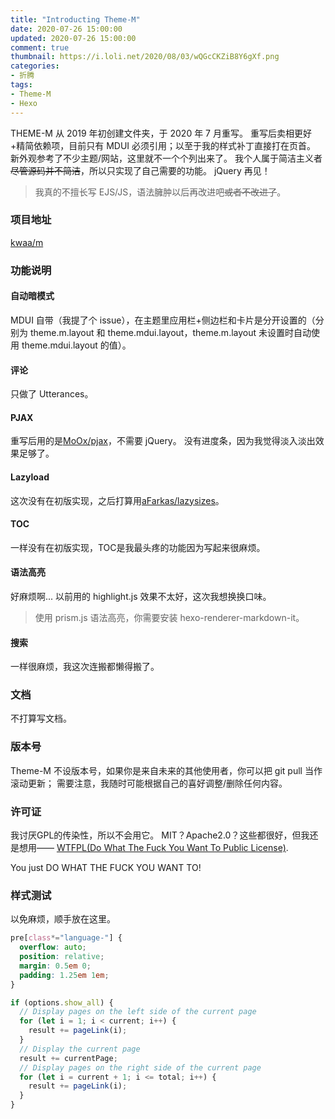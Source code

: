 ```yaml
---
title: "Introducting Theme-M"
date: 2020-07-26 15:00:00
updated: 2020-07-26 15:00:00
comment: true
thumbnail: https://i.loli.net/2020/08/03/wQGcCKZiB8Y6gXf.png
categories:
- 折腾
tags:
- Theme-M
- Hexo
---
```


THEME-M 从 2019 年初创建文件夹，于 2020 年 7 月重写。
重写后卖相更好+精简依赖项，目前只有 MDUI 必须引用；以至于我的样式补丁直接打在页首。
新外观参考了不少主题/网站，这里就不一个个列出来了。
我个人属于简洁主义者~~尽管源码并不简洁~~，所以只实现了自己需要的功能。
jQuery 再见！

> 我真的不擅长写 EJS/JS，语法臃肿以后再改进吧~~或者不改进了~~。

### 项目地址

[kwaa/m](https://github.com/kwaa/m)

### 功能说明

#### 自动暗模式

MDUI 自带（我提了个 issue），在主题里应用栏+侧边栏和卡片是分开设置的（分别为 theme.m.layout 和 theme.mdui.layout，theme.m.layout 未设置时自动使用 theme.mdui.layout 的值）。

#### 评论

只做了 Utterances。

#### PJAX

重写后用的是[MoOx/pjax](https://github.com/MoOx/pjax)，不需要 jQuery。
没有进度条，因为我觉得淡入淡出效果足够了。

#### Lazyload

这次没有在初版实现，之后打算用[aFarkas/lazysizes](https://github.com/aFarkas/lazysizes)。

#### TOC

一样没有在初版实现，TOC是我最头疼的功能因为写起来很麻烦。

#### 语法高亮

好麻烦啊... 以前用的 highlight.js 效果不太好，这次我想换换口味。

> 使用 prism.js 语法高亮，你需要安装 hexo-renderer-markdown-it。

#### 搜索

一样很麻烦，我这次连搬都懒得搬了。

### 文档

不打算写文档。

### 版本号

Theme-M 不设版本号，如果你是来自未来的其他使用者，你可以把 git pull 当作滚动更新；
需要注意，我随时可能根据自己的喜好调整/删除任何内容。

### 许可证

我讨厌GPL的传染性，所以不会用它。
MIT？Apache2.0？这些都很好，但我还是想用——
[WTFPL(Do What The Fuck You Want To Public License)](http://wtfpl.net).

You just DO WHAT THE FUCK YOU WANT TO!

### 样式测试

以免麻烦，顺手放在这里。

``` css
pre[class*="language-"] {
  overflow: auto;
  position: relative;
  margin: 0.5em 0;
  padding: 1.25em 1em;
}
```

``` js
if (options.show_all) {
  // Display pages on the left side of the current page
  for (let i = 1; i < current; i++) {
    result += pageLink(i);
  }
  // Display the current page
  result += currentPage;
  // Display pages on the right side of the current page
  for (let i = current + 1; i <= total; i++) {
    result += pageLink(i);
  }
}
```

